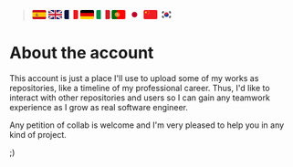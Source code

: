 >[![🇪🇸](/banderas/es.png "Español")](/README.md)
>[![🇬🇧](/banderas/uk.png "English")](/idiomas/english.md)
>[![🇫🇷](/banderas/fr.png "Français")](/idiomas/français.md)
>[![🇩🇪](/banderas/de.png "Deutsch")](/idiomas/deutsch.md)
>[![🇮🇹](/banderas/it.png "Italiano")](/idiomas/italiano.md)
>[![🇵🇹](/banderas/pt.png "Português")](/idiomas/português.md)
>[![🇯🇵](/banderas/jp.png "日本語")](/idiomas/日本語.md)
>[![🇨🇳](/banderas/cn.png "中文")](/idiomas/中文.md)
>[![🇰🇷](/banderas/kr.png "한국어")](/idiomas/한국어.md)

# About the account

This account is just a place I'll use to upload some of my works as repositories, like a timeline of my professional career. Thus, I'd like to interact with other repositories and users so I can gain any teamwork experience as I grow as real software engineer.

Any petition of collab is welcome and I'm very pleased to help you in any kind of project.

;)